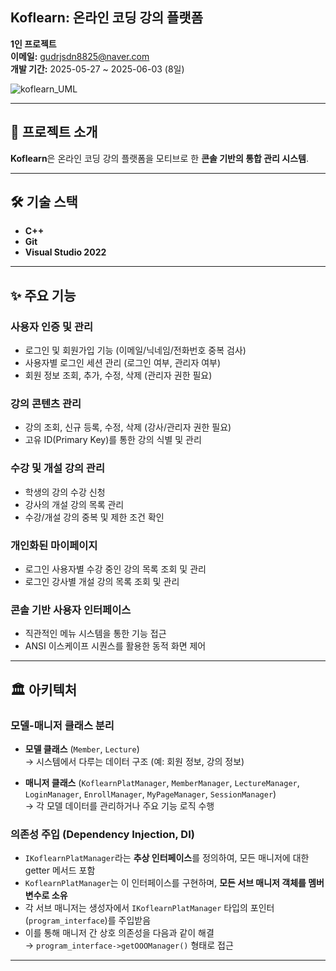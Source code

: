 ## Koflearn: 온라인 코딩 강의 플랫폼

**1인 프로젝트**  
**이메일:** gudrjsdn8825@naver.com  
**개발 기간:** 2025-05-27 ~ 2025-06-03 (8일)

![koflearn_UML](https://github.com/user-attachments/assets/5ed923fc-021e-4a6a-bdd5-0e7af981c5a7)


---

## 📝 프로젝트 소개

**Koflearn**은 온라인 코딩 강의 플랫폼을 모티브로 한 **콘솔 기반의 통합 관리 시스템**.

---

## 🛠️ 기술 스택

- **C++**
- **Git**
- **Visual Studio 2022**

---

## ✨ 주요 기능

### 사용자 인증 및 관리
- 로그인 및 회원가입 기능 (이메일/닉네임/전화번호 중복 검사)
- 사용자별 로그인 세션 관리 (로그인 여부, 관리자 여부)
- 회원 정보 조회, 추가, 수정, 삭제 (관리자 권한 필요)

### 강의 콘텐츠 관리
- 강의 조회, 신규 등록, 수정, 삭제 (강사/관리자 권한 필요)
- 고유 ID(Primary Key)를 통한 강의 식별 및 관리

### 수강 및 개설 강의 관리
- 학생의 강의 수강 신청
- 강사의 개설 강의 목록 관리
- 수강/개설 강의 중복 및 제한 조건 확인

### 개인화된 마이페이지
- 로그인 사용자별 수강 중인 강의 목록 조회 및 관리
- 로그인 강사별 개설 강의 목록 조회 및 관리

### 콘솔 기반 사용자 인터페이스
- 직관적인 메뉴 시스템을 통한 기능 접근
- ANSI 이스케이프 시퀀스를 활용한 동적 화면 제어

---

## 🏛️ 아키텍처

### 모델-매니저 클래스 분리
- **모델 클래스** (`Member`, `Lecture`)  
  → 시스템에서 다루는 데이터 구조 (예: 회원 정보, 강의 정보)

- **매니저 클래스** (`KoflearnPlatManager`, `MemberManager`, `LectureManager`, `LoginManager`, `EnrollManager`, `MyPageManager`, `SessionManager`)  
  → 각 모델 데이터를 관리하거나 주요 기능 로직 수행

### 의존성 주입 (Dependency Injection, DI)
- `IKoflearnPlatManager`라는 **추상 인터페이스**를 정의하여, 모든 매니저에 대한 getter 메서드 포함
- `KoflearnPlatManager`는 이 인터페이스를 구현하며, **모든 서브 매니저 객체를 멤버 변수로 소유**
- 각 서브 매니저는 생성자에서 `IKoflearnPlatManager` 타입의 포인터(`program_interface`)를 주입받음
- 이를 통해 매니저 간 상호 의존성을 다음과 같이 해결  
  → `program_interface->getOOOManager()` 형태로 접근

---
